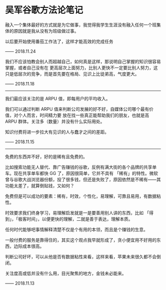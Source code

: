 # 吴军谷歌方法论笔记


融入一个集体最好的方式就是为它做事，我觉得我学生生涯没有融入任何一个班集体的原因就是我从没有为班级做过事。

以后要开始使用番茄工作法了，这样才能高效的完成任务 

—— 2018.11.24

我们不应该怕教会别人而超越自己，如何真是这样，那说明自己掌握的知识很容易掌握，或者自己没有在
更高层次上面努力，比别人更快不一定要比别人努力，这只是低层次的竞争，而是首先要在格局、见识上比徒弟高，气度更大。

—— 2018.11.18 

***

我们最应该关注的是 ARPU 值，即每用户的平均收入。

我们可以通过判断 ARPU 值来判断公司发展的好不好，自媒体公司哪个最有价值，对个人而言，时间精力要
放在找一些真正能帮助我们的朋友，也就是高 ARPU 群体。关注多（数量）并没有什么实际用处。

知识付费将进一步拉大有见识的人与蠢才之间的差距。

—— 2018.11.15

***

免费的东西并不好，好的是稀有且免费的。

比如搜索功能无人替代、靠广告赚钱的谷歌，反例有满大街的各个品牌的共享单车。现在共享单车都快 GG 了，原因很简单，它并不具有 「稀有」的特性。微软曾与谷歌大战浏览器份额，投了很多钱，但还是失败了，原因依然是不稀有——其功能太差了，就算倒贴钱，又如何？

免费但是可以成功的要素：稀有，时效，个性化，易理解，可靠且易用，有数据粘性。

时效要求我们终身学习，易理解启发就是一是要善用别人讲的东西，比如 「得到」，「极客时间」，以便更快的理解，二就是善于表达，理解本质。

任何时代能够吧事情解释清楚不仅是个有用的本领，而且是个赚钱的生意。

一般付费的服务是靠得住的，其实这个观点我早就形成了，贪小便宜用不好用的东西，边际成本很高。

判断公司好坏，可以从他是否有数据粘性来看，这样来看，苹果未来很久都不会倒闭。

关注度高或低并没有什么用，目光聚焦的地方，金钱未必能来。

—— 2018.11.13






